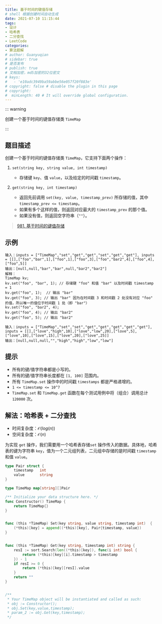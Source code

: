 ```yaml
---
title: 基于时间的键值存储
# shell 根据创建时间自动生成
date: 2021-07-10 11:15:44
tags:
- 设计
- 哈希表
- 二分查找
- LeetCode
categories:
- 算法题解
# author: Guanyuqian
# sidebar: true
# 是否发布
# publish: true
# 文档加密，md5加密的32位密文
# keys:
# 	- 'e10adc3949ba59abbe56e057f20f883e'
# copyright: false # disable the plugin in this page 
# copyright:
#  minLength: 40 # It will override global configuration. 
---
```


::: warning

创建一个基于时间的键值存储类 `TimeMap`

:::

<!-- more -->

## 题目描述

创建一个基于时间的键值存储类 `TimeMap`，它支持下面两个操作：

1. `set(string key, string value, int timestamp)`
   - 存储键 `key`、值 `value`，以及给定的时间戳 `timestamp`。

2. `get(string key, int timestamp)`
   - 返回先前调用 `set(key, value, timestamp_prev)` 所存储的值，其中 `timestamp_prev <= timestamp`。
   - 如果有多个这样的值，则返回对应最大的 `timestamp_prev` 的那个值。
   - 如果没有值，则返回空字符串（`""`）。

 

> [981. 基于时间的键值存储](https://leetcode-cn.com/problems/time-based-key-value-store/)

## 示例

```
输入：inputs = ["TimeMap","set","get","get","set","get","get"], inputs = [[],["foo","bar",1],["foo",1],["foo",3],["foo","bar2",4],["foo",4],["foo",5]]
输出：[null,null,"bar","bar",null,"bar2","bar2"]
解释：  
TimeMap kv;   
kv.set("foo", "bar", 1); // 存储键 "foo" 和值 "bar" 以及时间戳 timestamp = 1   
kv.get("foo", 1);  // 输出 "bar"   
kv.get("foo", 3); // 输出 "bar" 因为在时间戳 3 和时间戳 2 处没有对应 "foo" 的值，所以唯一的值位于时间戳 1 处（即 "bar"）   
kv.set("foo", "bar2", 4);   
kv.get("foo", 4); // 输出 "bar2"   
kv.get("foo", 5); // 输出 "bar2"   

输入：inputs = ["TimeMap","set","set","get","get","get","get","get"], inputs = [[],["love","high",10],["love","low",20],["love",5],["love",10],["love",15],["love",20],["love",25]]
输出：[null,null,null,"","high","high","low","low"]
```



## 提示

- 所有的键/值字符串都是小写的。
- 所有的键/值字符串长度都在 `[1, 100]` 范围内。
- 所有 `TimeMap.set` 操作中的时间戳 `timestamps` 都是严格递增的。
- `1 <= timestamp <= 10^7`
- `TimeMap.set` 和 `TimeMap.get` 函数在每个测试用例中将（组合）调用总计 `120000` 次。

## 解法：哈希表 + 二分查找

- 时间复杂度：$\mathcal{O}(log(n))$
- 空间复杂度：$\mathcal{O}(n)$

为实现 `get` 操作，我们需要用一个哈希表存储`set` 操作传入的数据。具体地，哈希表的键为字符串 `key`，值为一个二元组列表，二元组中存储的是时间戳 `timestamp` 和值 `value`。

```go
type Pair struct {
    timestamp   int
    value       string
}

type TimeMap map[string][]Pair

/** Initialize your data structure here. */
func Constructor() TimeMap {
    return TimeMap{}
}


func (this *TimeMap) Set(key string, value string, timestamp int)  {
    (*this)[key] = append((*this)[key], Pair{timestamp, value})
}


func (this *TimeMap) Get(key string, timestamp int) string {
    resI := sort.Search(len((*this)[key]), func(i int) bool {
        return (*this)[key][i].timestamp > timestamp
    }) - 1
    if resI >= 0 {
        return (*this)[key][resI].value
    }
    return ""
}


/**
 * Your TimeMap object will be instantiated and called as such:
 * obj := Constructor();
 * obj.Set(key,value,timestamp);
 * param_2 := obj.Get(key,timestamp);
 */
```

